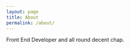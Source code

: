 ```yaml
---
layout: page
title: About
permalink: /about/
---
```


Front End Developer and all round decent chap.
